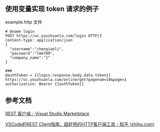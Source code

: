 

## 使用变量实现 token 请求的例子

example.http 文件

```
# @name login
POST https://uc.youzhuanla.com/login HTTP/2
content-type: application/json
{
  "username":"chenqiaoli",
  "password":"lmm789",
  "company_name":"1"
}

###
@authToken = {{login.response.body.data.token}}
https://uc.youzhuanla.com/online/get?pagenum=10&page=1
authorization: Bearer {{authToken}}
```


## 参考文档

[REST 客户端 - Visual Studio Marketplace](https://marketplace.visualstudio.com/items?itemName=humao.rest-client)

[VSCode的REST Client指南，超好用的HTTP客户端工具 - 知乎 (zhihu.com)](https://zhuanlan.zhihu.com/p/382740857)

